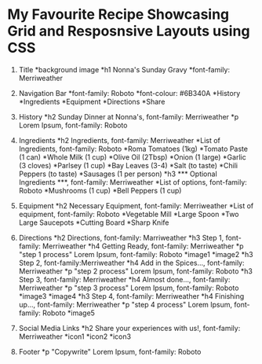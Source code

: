 # My Favourite Recipe Showcasing Grid and Resposnsive Layouts using CSS

<!-- Outline for Assignment 1: My Favourite Recipe -->

1. Title
    *background image
    *h1 Nonna's Sunday Gravy
    *font-family: Merriweather

2. Navigation Bar
    *font-family: Roboto
    *font-colour: #6B340A
    *History
    *Ingredients
    *Equipment
    *Directions
    *Share

3. History
    *h2 Sunday Dinner at Nonna's, font-family: Merriweather
    *p Lorem Ipsum, font-family: Roboto

4. Ingredients
    *h2 Ingredients, font-family: Merriweather
    *List of Ingredients, font-family: Roboto
    *Roma Tomatoes (1kg)
    *Tomato Paste (1 can)
    *Whole Milk (1 cup)
    *Olive Oil (2Tbsp)
    *Onion (1 large)
    *Garlic (3 cloves)
    *Parlsey (1 cup)
    *Bay Leaves (3-4)
    *Salt (to taste)
    *Chili Peppers (to taste)
    *Sausages (1 per person)
    *h3 *** Optional Ingredients ***, font-family: Merriweather
    *List of options, font-family: Roboto
    *Mushrooms (1 cup)
    *Bell Peppers (1 cup)

5. Equipment
    *h2 Necessary Equipment, font-family: Merriweather
    *List of equipment, font-family: Roboto
    *Vegetable Mill
    *Large Spoon
    *Two Large Saucepots
    *Cutting Board
    *Sharp Knife

6. Directions
    *h2 Directions, font-family: Marriweather
    *h3 Step 1, font-family: Merriweather
    *h4 Getting Ready, font-family: Merriweather
    *p "step 1 process" Lorem Ipsum, font-family: Roboto
    *image1
    *image2
    *h3 Step 2, font-family:Merriweather
    *h4 Add in the Spices..., font-family: Merriweather
    *p "step 2 process" Lorem Ipsum, font-family: Roboto
    *h3 Step 3, font-family: Merriweather
    *h4 Almost done..., font-family: Merriweather
    *p "step 3 process" Lorem Ipsum, font-family: Roboto
    *image3
    *image4
    *h3 Step 4, font-family: Merriweather
    *h4 Finishing up..., font-family: Merriweather
    *p "step 4 process" Lorem Ipsum, font-family: Roboto
    *image5

7. Social Media Links
    *h2 Share your experiences with us!, font-family: Merriweather
    *icon1
    *icon2
    *icon3

8. Footer
    *p "Copywrite" Lorem Ipsum, font-family: Roboto